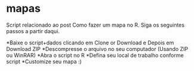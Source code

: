 # mapas
Script relacionado ao post Como fazer um mapa no R. Siga os seguintes passos a partir daqui.

*Baixe o script+dados clicando em Clone or Download e Depois em Download ZIP
*Descompresse o arquivo no seu computador (Usando ZIP ou WinRAR)
*Abra o script no R
*Defina seu local de trabalho conforme script
*Customize seu mapa :)


